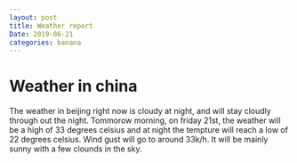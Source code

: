 ```yaml
---
layout: post
title: Weather report
Date: 2019-06-21
categories: banana
---
```


# Weather in china
The weather in beijing right now is cloudy at night, and will stay cloudly through out the night. Tommorow morning, on friday 21st, the weather will be a high of 33 degrees celsius and at night
the tempture will reach a low of 22 degrees celsius. Wind gust will go to around 33k/h. It will be mainly sunny with a few clounds in the sky.

